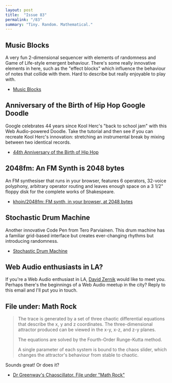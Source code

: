 ```yaml
---
layout: post
title:  "Issue 83"
permalink: "/83"
summary: "Tiny. Random. Mathematical."
---
```


## Music Blocks

A very fun 2-dimensional sequencer with elements of randomness and Game of Life-style emergent behaviour. There's some really innovative elements in here, such as the "effect blocks" which influence the behaviour of notes that collide with them. Hard to describe but really enjoyable to play with.

- [Music Blocks](http://www.music-blocks.com/)

## Anniversary of the Birth of Hip Hop Google Doodle

Google celebrates 44 years since Kool Herc's "back to school jam" with this Web Audio-powered Doodle. Take the tutorial and then see if you can recreate Kool Herc's innovation: stretching an instrumental break by mixing between two identical records.

- [44th Anniversary of the Birth of Hip Hop](https://www.google.com/doodles/44th-anniversary-of-the-birth-of-hip-hop)

## 2048fm: An FM Synth is 2048 bytes

An FM synthesiser that runs in your browser, features 6 operators, 32-voice polyphony, arbitrary operator routing and leaves enough space on a 3 1/2" floppy disk for the complete works of Shakespeare.

- [khoin/2048fm: FM synth, in your browser, at 2048 bytes](https://github.com/khoin/2048fm)

## Stochastic Drum Machine

Another innovative Code Pen from Tero Parviainen. This drum machine has a familiar grid-based interface but creates ever-changing rhythms but introducing randomness.

- [Stochastic Drum Machine](https://codepen.io/teropa/pen/PKoYXM/)

## Web Audio enthusiasts in LA?

If you're a Web Audio enthusiast in LA, [David Zernik](https://github.com/DavidZernik) would like to meet you. Perhaps there's the beginnings of a Web Audio meetup in the city? Reply to this email and I'll put you in touch.

## File under: Math Rock

> The trace is generated by a set of three chaotic differential equations that describe the x, y and z coordinates. The three-dimensional attractor produced can be viewed in the x-y, x-z, and z-y planes.
>
> The equations are solved by the Fourth-Order Runge-Kutta method.
>
> A single parameter of each system is bound to the chaos slider, which changes the attractor's behaviour from stable to chaotic.

Sounds great! Or does it?

- [Dr Greenway's Chaoscillator. File under "Math Rock"](http://augeas.github.io/Chaoscillator/)
